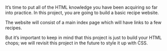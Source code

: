 It’s time to put all of the HTML knowledge you have been acquiring so far into practice. In this project, you are going to build a basic recipe website.

The website will consist of a main index page which will have links to a few recipes.

But it’s important to keep in mind that this project is just to build your HTML chops; we will revisit this project in the future to style it up with CSS.
